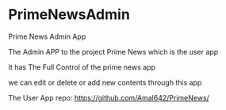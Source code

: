 # PrimeNewsAdmin
Prime News Admin App

The Admin APP to the project Prime News which is the user app

It has The Full Control of the prime news app

we can edit or delete or add new contents through this app

The User App repo: https://github.com/Amal642/PrimeNews/

